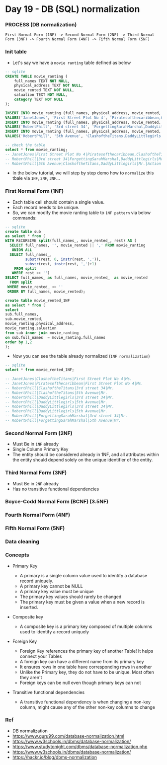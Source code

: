 # Day 19 - DB (SQL) normalization

### PROCESS (DB normalization) 
```
First Normal Form (1NF) -> Second Normal Form (2NF) -> Third Normal Form (3NF) -> Fourth Normal Form (4NF) -> Fifth Normal Form (5NF)
```
### Init table 
- Let's say we have a `movie ranting` table defined as below

```sql
-- sqlite 
CREATE TABLE movie_ranting (
    full_names TEXT NOT NULL,
    physical_address TEXT NOT NULL,
    movie_rented TEXT NOT NULL,
    saluation TEXT NOT NULL,
    category TEXT NOT NULL
);

INSERT INTO movie_ranting (full_names, physical_address, movie_rented, saluation, category) 
VALUES('JanetJones', 'First Street Plot No 4', 'Piratesofthecaribbean,ClashoftheTitans', 'Ms.', 'Action, Action');
INSERT INTO movie_ranting (full_names, physical_address, movie_rented, saluation, category) 
VALUES('RobertPhill', '3rd street 34', 'ForgettingSarahMarshal,DaddyLittlegirls', 'Mr.', 'Romance, Romance');
INSERT INTO movie_ranting (full_names, physical_address, movie_rented, saluation, category) 
VALUES('RobertPhill', '5th Avenue', 'ClashoftheTitans,DaddyLittlegirls', 'Mr.', 'Action');

```
```sql
-- check the table 
select * from movie_ranting;
-- JanetJones|First Street Plot No 4|Piratesofthecaribbean,ClashoftheTitans|Ms.|Action, Action
-- RobertPhill|3rd street 34|ForgettingSarahMarshal,DaddyLittlegirls|Mr.|Romance, Romance
-- RobertPhill|5th Avenue|ClashoftheTitans,DaddyLittlegirls|Mr.|Action

```
- In the below tutorial, we will step by step demo how to `normalize` this tbale via `1NF`, `2NF`, `3NF`...

### First Normal Form (1NF)
- Each table cell should contain a single value.
- Each record needs to be unique.
- So, we can modify the movie ranting table to `1NF pattern` via below commands:

```sql
-- sqlite 
create table sub 
as select * from ( 
WITH RECURSIVE split(full_names_, movie_rented_, rest) AS (
  SELECT full_names, '', movie_rented || ',' FROM movie_ranting
   UNION ALL
  SELECT full_names_, 
         substr(rest, 0, instr(rest, ',')),
         substr(rest, instr(rest, ',')+1)
    FROM split
   WHERE rest <> '')
SELECT full_names_ as full_names, movie_rented_  as movie_rented
  FROM split 
 WHERE movie_rented_ <> ''
 ORDER BY full_names, movie_rented);

create table movie_rented_1NF
as select * from (
select 
sub.full_names, 
sub.movie_rented, 
movie_ranting.physical_address,
movie_ranting.saluation
from sub inner join movie_ranting
on sub.full_names  = movie_ranting.full_names
order by 1,2
);  

```

- Now you can see the table already normalized (`1NF normalization`)

```sql
-- sqlite 
select * from movie_rented_1NF;

-- JanetJones|ClashoftheTitans|First Street Plot No 4|Ms.
-- JanetJones|Piratesofthecaribbean|First Street Plot No 4|Ms.
-- RobertPhill|ClashoftheTitans|3rd street 34|Mr.
-- RobertPhill|ClashoftheTitans|5th Avenue|Mr.
-- RobertPhill|DaddyLittlegirls|3rd street 34|Mr.
-- RobertPhill|DaddyLittlegirls|5th Avenue|Mr.
-- RobertPhill|DaddyLittlegirls|3rd street 34|Mr.
-- RobertPhill|DaddyLittlegirls|5th Avenue|Mr.
-- RobertPhill|ForgettingSarahMarshal|3rd street 34|Mr.
-- RobertPhill|ForgettingSarahMarshal|5th Avenue|Mr.

```

### Second Normal Form (2NF)
- Must Be in `1NF` already
- Single Column Primary Key
- The entity should be considered already in 1NF, and all attributes within the entity should depend solely on the unique identifier of the entity.

### Third Normal Form (3NF)
- Must Be in `2NF` already
- Has no transitive functional dependencies

### Boyce-Codd Normal Form (BCNF) (3.5NF)

### Fourth Normal Form (4NF) 

### Fifth Normal Form (5NF)

### Data cleaning

### Concepts 
- Primary Key
    - A primary is a single column value used to identify a database record uniquely.
    - A primary key cannot be NULL
    - A primary key value must be unique
    - The primary key values should rarely be changed
    - The primary key must be given a value when a new record is inserted.

- Composite key 
    - A composite key is a primary key composed of multiple columns used to identify a record uniquely

- Foreign Key
    - Foreign Key references the primary key of another Table! It helps connect your Tables
    - A foreign key can have a different name from its primary key
    - It ensures rows in one table have corresponding rows in another
    - Unlike the Primary key, they do not have to be unique. Most often they aren't
    - Foreign keys can be null even though primary keys can not 

- Transitive functional dependencies
    - A transitive functional dependency is when changing a non-key column, might cause any of the other non-key columns to change


### Ref 
- DB normalization
 - https://www.guru99.com/database-normalization.html
 - https://www.w3schools.in/dbms/database-normalization/
 - https://www.studytonight.com/dbms/database-normalization.php
 - https://www.w3schools.in/dbms/database-normalization/
 - https://hackr.io/blog/dbms-normalization
